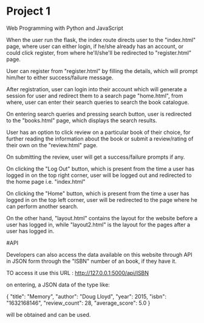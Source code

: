 # Project 1

Web Programming with Python and JavaScript


When the user run the flask, the index route directs user to the "index.html" page, where user can either login, if he/she already has an account, or could click register, from where he'll/she'll be redirected to "register.html" page.

User can register from "register.html" by filling the details, which will prompt him/her to either success/failure message.

After registration, user can login into their account which will generate a session for user and redirect them to a search page "home.html", from where, user can enter their search queries to search the book catalogue.

On entering search queries and pressing search button, user is redirected to the "books.html" page, which displays the search results.

User has an option to click review on a particular book of their choice, for further reading the information about the book or submit a review/rating of their own on the "review.html" page.

On submitting the review, user will get a success/failure prompts if any.

On clicking the "Log Out" button, which is present from the time a user has logged in on the top right corner, user will be logged out and redirected to the home page i.e. "index.html"

On clicking the "Home" button, which is present from the time a user has logged in on the top left corner, user will be redirected to the page where he can perform another search.

On the other hand, "layout.html" contains the layout for the website before a user has logged in, while "layout2.html" is the layout for the pages after a user has logged in.



#API

Developers can also access the data available on this website through API in JSON form through the "ISBN" number of an book, if they have it.

TO access it use this URL : http://127.0.0.1:5000/api/ISBN

on entering, a JSON data of the type like:

{
    "title": "Memory",
    "author": "Doug Lloyd",
    "year": 2015,
    "isbn": "1632168146",
    "review_count": 28,
    "average_score": 5.0
}

will be obtained and can be used.